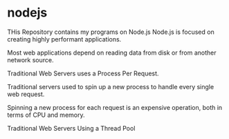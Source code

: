# nodejs
THis Repository contains my programs on Node.js
Node.js is focused on creating highly performant applications.

Most web applications depend on reading data from disk or from another network source.

Traditional Web Servers uses a Process Per Request.

Traditional servers used to spin up a new process to handle every single web request.

Spinning a new process for each request is an expensive operation, both in terms of CPU and memory.

Traditional Web Servers Using a Thread Pool
